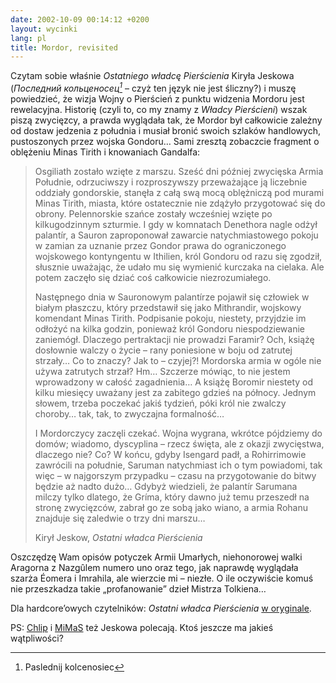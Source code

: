 ```yaml
---
date: 2002-10-09 00:14:12 +0200
layout: wycinki
lang: pl
title: Mordor, revisited
---
```


Czytam sobie właśnie <cite>Ostatniego władcę Pierścienia</cite> Kiryła Jeskowa (<cite>Последний кольценосец[^1]</cite> – czyż ten język nie jest śliczny?) i muszę powiedzieć, że wizja Wojny o Pierścień z punktu widzenia Mordoru jest rewelacyjna. Historię (czyli to, co my znamy z <cite>Władcy Pierścieni</cite>) wszak piszą zwycięzcy, a prawda wyglądała tak, że Mordor był całkowicie zależny od dostaw jedzenia z południa i musiał bronić swoich szlaków handlowych, pustoszonych przez wojska Gondoru… Sami zresztą zobaczcie fragment o oblężeniu Minas Tirith i knowaniach Gandalfa:

> Osgiliath zostało wzięte z marszu. Sześć dni później zwycięska Armia Południe, odrzuciwszy i rozproszywszy przeważające ją liczebnie oddziały gondorskie, stanęła z całą swą mocą oblężniczą pod murami Minas Tirith, miasta, które ostatecznie nie zdążyło przygotować się do obrony. Pelennorskie szańce zostały wcześniej wzięte po kilkugodzinnym szturmie. I gdy w komnatach Denethora nagle odżył palantír, a Sauron zaproponował zawarcie natychmiastowego pokoju w zamian za uznanie przez Gondor prawa do ograniczonego wojskowego kontyngentu w Ithilien, król Gondoru od razu się zgodził, słusznie uważając, że udało mu się wymienić kurczaka na cielaka. Ale potem zaczęło się dziać coś całkowicie niezrozumiałego.
>
> Następnego dnia w Sauronowym palantírze pojawił się człowiek w białym płaszczu, który przedstawił się jako Mithrandir, wojskowy komendant Minas Tirith. Podpisanie pokoju, niestety, przyjdzie im odłożyć na kilka godzin, ponieważ król Gondoru niespodziewanie zaniemógł. Dlaczego pertraktacji nie prowadzi Faramir? Och, książę dosłownie walczy o życie – rany poniesione w boju od zatrutej strzały… Co to znaczy? Jak to – czyjej?! Mordorska armia w ogóle nie używa zatrutych strzał? Hm… Szczerze mówiąc, to nie jestem wprowadzony w całość zagadnienia… A książę Boromir niestety od kilku miesięcy uważany jest za zabitego gdzieś na północy. Jednym słowem, trzeba poczekać jakiś tydzień, póki król nie zwalczy choroby… tak, tak, to zwyczajna formalność…
>
> I Mordorczycy zaczęli czekać. Wojna wygrana, wkrótce pójdziemy do domów; wiadomo, dyscyplina – rzecz święta, ale z okazji zwycięstwa, dlaczego nie? Co? W końcu, gdyby Isengard padł, a Rohirrimowie zawrócili na południe, Saruman natychmiast ich o tym powiadomi, tak więc – w najgorszym przypadku – czasu na przygotowanie do bitwy będzie aż nadto dużo… Gdybyż wiedzieli, że palantír Sarumana milczy tylko dlatego, że Gríma, który dawno już temu przeszedł na stronę zwycięzców, zabrał go ze sobą jako wiano, a armia Rohanu znajduje się zaledwie o trzy dni marszu…
>
> Kirył Jeskow, <cite>Ostatni władca Pierścienia</cite>

Oszczędzę Wam opisów potyczek Armii Umarłych, niehonorowej walki Aragorna z Nazgûlem numero uno oraz tego, jak naprawdę wyglądała szarża Éomera i Imrahila, ale wierzcie mi – niezłe. O ile oczywiście komuś nie przeszkadza takie „profanowanie” dzieł Mistrza Tolkiena…

Dla hardcore’owych czytelników: <cite>Ostatni władca Pierścienia</cite> [w oryginale](http://books.rusf.ru/unzip/add-on/xussr_gk/eskovk03.htm 'Кирилл Еськов – „Последний кольценосец”').

PS: [Chlip](http://chlip.pl/?id=316 'wpis z 22 kwietnia ’01') i [MiMaS](http://mimas.ceti.pl/blog/wpis/0977125445 'wpis z 18 grudnia ’00') też Jeskowa polecają. Ktoś jeszcze ma jakieś wątpliwości?

[^1]: Paslednij kolcenosiec
